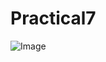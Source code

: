 # Practical7
![Image](https://github.com/user-attachments/assets/8e339fb2-dc7e-474c-9288-1c9e4b05040c)
